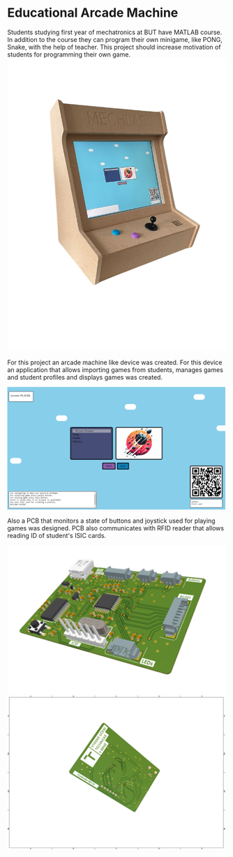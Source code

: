 # Educational Arcade Machine

Students studying first year of mechatronics at BUT have MATLAB course. In addition to the course they can program their own minigame, like PONG, Snake, with the help of teacher. This project should increase motivation of students for programming their own game. 
<img src="/Pictures/Device.png" alt="screenshot" width="700">

For this project an arcade machine like device was created. For this device an application that allows importing games from students, manages games and student profiles and displays games was created.

<img src="/Pictures/APP.PNG" alt="screenshot" width="500">

Also a PCB that monitors a state of buttons and joystick used for playing games was designed. PCB also communicates with RFID reader that allows reading ID of student's ISIC cards.

<img src="/Pictures/PCB_Front.png" alt="screenshot" width="500"> <img src="/Pictures/PCB_Back.pdf" alt="screenshot" width="500">
